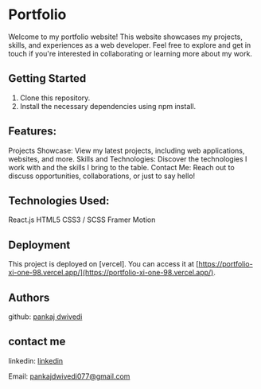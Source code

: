 # Portfolio

Welcome to my portfolio website! This website showcases my projects, skills, and experiences as a web developer. Feel free to explore and get in touch if you're interested in collaborating or learning more about my work.

## Getting Started

1. Clone this repository.
2. Install the necessary dependencies using npm install.

## Features:
Projects Showcase: View my latest projects, including web applications, websites, and more.
Skills and Technologies: Discover the technologies I work with and the skills I bring to the table.
Contact Me: Reach out to discuss opportunities, collaborations, or just to say hello!

## Technologies Used:
React.js
HTML5
CSS3 / SCSS
Framer Motion

## Deployment

This project is deployed on [vercel]. You can access it at [https://portfolio-xi-one-98.vercel.app/](https://portfolio-xi-one-98.vercel.app/).

## Authors

github: [pankaj dwivedi](https://github.com/pankajdwivedi077)

## contact me 

linkedin: [linkedin](https://www.linkedin.com/in/pankaj-dwivedi-/)

Email: pankajdwivedi077@gmail.com
